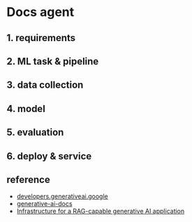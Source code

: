 # Docs agent

## 1. requirements


## 2. ML task & pipeline


## 3. data collection


## 4. model


## 5. evaluation


## 6. deploy & service


## reference
- [developers.generativeai.google](https://developers.generativeai.google/develop/sample-apps/wordcraft)
- [generative-ai-docs](https://github.com/google/generative-ai-docs/tree/main/demos/palm/python/docs-agent)
- [Infrastructure for a RAG-capable generative AI application](https://cloud.google.com/architecture/rag-capable-gen-ai-app-using-vertex-ai)
